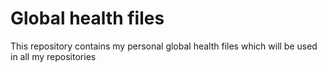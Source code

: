 # Global health files

This repository contains my personal global health files which will be used in all my repositories